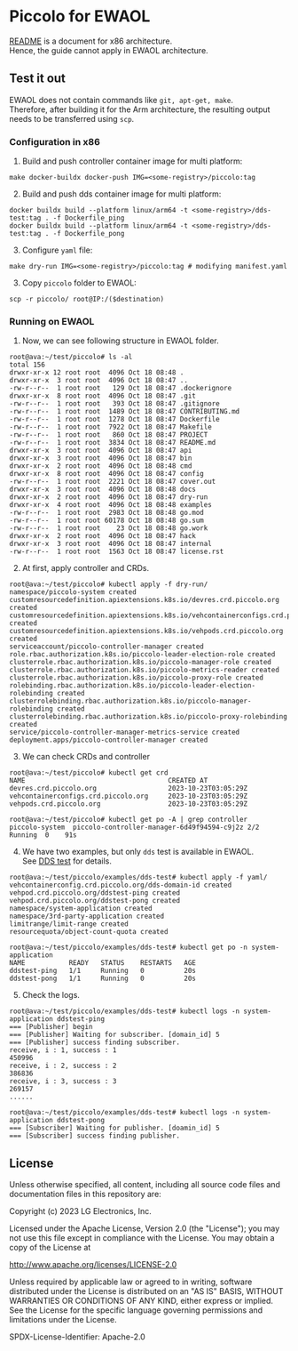 # Piccolo for EWAOL
[README](README.md) is a document for x86 architecture.  
Hence, the guide cannot apply in EWAOL architecture.

## Test it out
EWAOL does not contain commands like `git, apt-get, make`.  
Therefore, after building it for the Arm architecture, the resulting output needs to be transferred using `scp`.

### Configuration in x86

1. Build and push controller container image for multi platform:

```
make docker-buildx docker-push IMG=<some-registry>/piccolo:tag
```

2. Build and push dds container image for multi platform:

```
docker buildx build --platform linux/arm64 -t <some-registry>/dds-test:tag . -f Dockerfile_ping
docker buildx build --platform linux/arm64 -t <some-registry>/dds-test:tag . -f Dockerfile_pong
```

3. Configure `yaml` file:

```
make dry-run IMG=<some-registry>/piccolo:tag # modifying manifest.yaml
```

3. Copy `piccolo`  folder to EWAOL:
```
scp -r piccolo/ root@IP:/($destination)
```

### Running on EWAOL

1. Now, we can see following structure in EWAOL folder.

```
root@ava:~/test/piccolo# ls -al
total 156
drwxr-xr-x 12 root root  4096 Oct 18 08:48 .
drwxr-xr-x  3 root root  4096 Oct 18 08:47 ..
-rw-r--r--  1 root root   129 Oct 18 08:47 .dockerignore
drwxr-xr-x  8 root root  4096 Oct 18 08:47 .git
-rw-r--r--  1 root root   393 Oct 18 08:47 .gitignore
-rw-r--r--  1 root root  1489 Oct 18 08:47 CONTRIBUTING.md
-rw-r--r--  1 root root  1278 Oct 18 08:47 Dockerfile
-rw-r--r--  1 root root  7922 Oct 18 08:47 Makefile
-rw-r--r--  1 root root   860 Oct 18 08:47 PROJECT
-rw-r--r--  1 root root  3834 Oct 18 08:47 README.md
drwxr-xr-x  3 root root  4096 Oct 18 08:47 api
drwxr-xr-x  3 root root  4096 Oct 18 08:47 bin
drwxr-xr-x  2 root root  4096 Oct 18 08:48 cmd
drwxr-xr-x  8 root root  4096 Oct 18 08:47 config
-rw-r--r--  1 root root  2221 Oct 18 08:47 cover.out
drwxr-xr-x  3 root root  4096 Oct 18 08:48 docs
drwxr-xr-x  2 root root  4096 Oct 18 08:47 dry-run
drwxr-xr-x  4 root root  4096 Oct 18 08:48 examples
-rw-r--r--  1 root root  2983 Oct 18 08:48 go.mod
-rw-r--r--  1 root root 60178 Oct 18 08:48 go.sum
-rw-r--r--  1 root root    23 Oct 18 08:48 go.work
drwxr-xr-x  2 root root  4096 Oct 18 08:47 hack
drwxr-xr-x  3 root root  4096 Oct 18 08:47 internal
-rw-r--r--  1 root root  1563 Oct 18 08:47 license.rst
```

2. At first, apply controller and CRDs.
```
root@ava:~/test/piccolo# kubectl apply -f dry-run/
namespace/piccolo-system created
customresourcedefinition.apiextensions.k8s.io/devres.crd.piccolo.org created
customresourcedefinition.apiextensions.k8s.io/vehcontainerconfigs.crd.piccolo.org created
customresourcedefinition.apiextensions.k8s.io/vehpods.crd.piccolo.org created
serviceaccount/piccolo-controller-manager created
role.rbac.authorization.k8s.io/piccolo-leader-election-role created
clusterrole.rbac.authorization.k8s.io/piccolo-manager-role created
clusterrole.rbac.authorization.k8s.io/piccolo-metrics-reader created
clusterrole.rbac.authorization.k8s.io/piccolo-proxy-role created
rolebinding.rbac.authorization.k8s.io/piccolo-leader-election-rolebinding created
clusterrolebinding.rbac.authorization.k8s.io/piccolo-manager-rolebinding created
clusterrolebinding.rbac.authorization.k8s.io/piccolo-proxy-rolebinding created
service/piccolo-controller-manager-metrics-service created
deployment.apps/piccolo-controller-manager created
```

3. We can check CRDs and controller
```
root@ava:~/test/piccolo# kubectl get crd
NAME                                    CREATED AT
devres.crd.piccolo.org                  2023-10-23T03:05:29Z
vehcontainerconfigs.crd.piccolo.org     2023-10-23T03:05:29Z
vehpods.crd.piccolo.org                 2023-10-23T03:05:29Z

root@ava:~/test/piccolo# kubectl get po -A | grep controller
piccolo-system  piccolo-controller-manager-6d49f94594-c9j2z 2/2  Running  0    91s
```

4. We have two examples, but only `dds` test is available in EWAOL.  
See [DDS test](/examples/dds-test/README.md) for details.
```
root@ava:~/test/piccolo/examples/dds-test# kubectl apply -f yaml/
vehcontainerconfig.crd.piccolo.org/dds-domain-id created
vehpod.crd.piccolo.org/ddstest-ping created
vehpod.crd.piccolo.org/ddstest-pong created
namespace/system-application created
namespace/3rd-party-application created
limitrange/limit-range created
resourcequota/object-count-quota created

root@ava:~/test/piccolo/examples/dds-test# kubectl get po -n system-application
NAME           READY   STATUS    RESTARTS   AGE
ddstest-ping   1/1     Running   0          20s
ddstest-pong   1/1     Running   0          20s
```

5. Check the logs.
```
root@ava:~/test/piccolo/examples/dds-test# kubectl logs -n system-application ddstest-ping
=== [Publisher] begin
=== [Publisher] Waiting for subscriber. [domain_id] 5
=== [Publisher] success finding subscriber.
receive, i : 1, success : 1
450996
receive, i : 2, success : 2
386836
receive, i : 3, success : 3
269157
......

root@ava:~/test/piccolo/examples/dds-test# kubectl logs -n system-application ddstest-pong
=== [Subscriber] Waiting for publisher. [doamin_id] 5
=== [Subscriber] success finding publisher.
```

## License

Unless otherwise specified, all content, including all source code files and documentation files in this repository are:

Copyright (c) 2023 LG Electronics, Inc.

Licensed under the Apache License, Version 2.0 (the "License"); you may not use this file except in compliance with the License. You may obtain a copy of the License at

http://www.apache.org/licenses/LICENSE-2.0

Unless required by applicable law or agreed to in writing, software distributed under the License is distributed on an "AS IS" BASIS, WITHOUT WARRANTIES OR CONDITIONS OF ANY KIND, either express or implied. See the License for the specific language governing permissions and limitations under the License.

SPDX-License-Identifier: Apache-2.0
